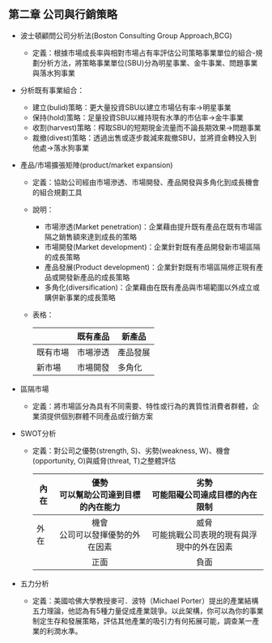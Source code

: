 ## 第二章 公司與行銷策略

* 波士頓顧問公司分析法(Boston Consulting Group Approach,BCG)
   * 定義：根據市場成長率與相對市場占有率評估公司策略事業單位的組合-規劃分析方法，將策略事業單位(SBU)分為明星事業、金牛事業、問題事業與落水狗事業

* 分析既有事業組合：
  * 建立(bulid)策略：更大量投資SBU以建立市場佔有率→明星事業
  * 保持(hold)策略：足量投資SBU以維持現有水準的市佔率→金牛事業
  * 收割(harvest)策略：榨取SBU的短期現金流量而不論長期效果→問題事業
  * 裁撤(divest)策略：透過出售或逐步裁減來裁撤SBU，並將資金轉投入到他處→落水狗事業

* 產品/市場擴張矩陣(product/market expansion)
  * 定義：協助公司經由市場滲透、市場開發、產品開發與多角化到成長機會的組合規劃工具
  * 說明：
    * 市場滲透(Market penetration)：企業藉由提升既有產品在既有市場區隔之銷售額來達到成長的策略
    * 市場開發(Market development)：企業針對既有產品開發新市場區隔的成長策略
    * 產品發展(Product development)：企業針對既有市場區隔修正現有產品或開發新產品的成長策略
    * 多角化(diversification)：企業藉由在既有產品與市場範圍以外成立或購併新事業的成長策略
  * 表格：

    ||既有產品|新產品|
    |---|---|---|
    |既有市場|市場滲透|產品發展|
    |新市場|市場開發|多角化|

* 區隔市場
  * 定義：將市場區分為具有不同需要、特性或行為的異質性消費者群體，企業須提供個別群體不同產品或行銷方案

* SWOT分析
  * 定義：對公司之優勢(strength, S)、劣勢(weakness, W)、機會(opportunity, O)與威脅(threat, T)之整體評估

    |內在|優勢<br>可以幫助公司達到目標的內在能力|劣勢<br>可能阻礙公司達成目標的內在限制|
    |---|:---:|:---:|
    |外在|機會<br>公司可以發揮優勢的外在因素|威脅<br>可能挑戰公司表現的現有與浮現中的外在因素|
    ||正面|負面|

* 五力分析
  * 定義：美國哈佛大學教授麥可．波特（Michael Porter）提出的產業結構五力理論，他認為有5種力量促成產業競爭。以此架構，你可以為你的事業制定生存和發展策略，評估其他產業的吸引力有何拓展可能，調查某一產業的利潤水準。
